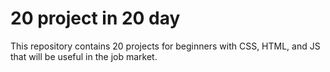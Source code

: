 # 20 project in 20 day

This repository contains 20 projects for beginners with CSS, HTML, and JS that will be useful in the job market.
